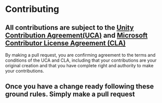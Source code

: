 # Contributing

## All contributions are subject to the [Unity Contribution Agreement(UCA)](https://unity3d.com/legal/licenses/Unity_Contribution_Agreement) and [Microsoft Contributor License Agreement (CLA)](https://cla.opensource.microsoft.com/)

By making a pull request, you are confirming agreement to the terms and conditions of the UCA and CLA, including that
your contributions are your original creation and that you have complete right and authority to make your contributions.

## Once you have a change ready following these ground rules. Simply make a pull request